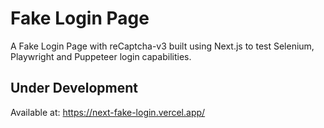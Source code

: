 # Fake Login Page

A Fake Login Page with reCaptcha-v3 built using Next.js to test Selenium, Playwright and Puppeteer login capabilities.

## Under Development

Available at: https://next-fake-login.vercel.app/
